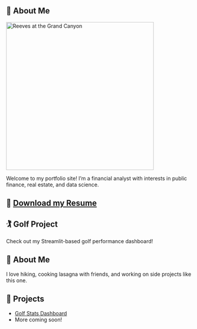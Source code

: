 ## 📸 About Me

<img src="images/grand_canyon.jpg" alt="Reeves at the Grand Canyon" width="400"/>

Welcome to my portfolio site! I’m a financial analyst with interests in public finance, real estate, and data science.

## 📄 [Download my Resume](assets/resume_5_26_23.pdf)

## 🏌️ Golf Project
Check out my Streamlit-based golf performance dashboard!

## 📸 About Me
I love hiking, cooking lasagna with friends, and working on side projects like this one.

## 💼 Projects
- [Golf Stats Dashboard](https://github.com/reevescoursey/golf-dashboard)
- More coming soon!
